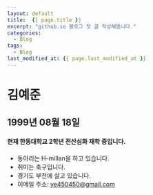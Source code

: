 ```yaml
---
layout: default
title:  {{ page.title }}
excerpt: "github.io 블로그 첫 글 작성해봅니다."
categories:
  - Blog
tags:
  - Blog
last_modified_at: {{ page.last_modified_at }}
---
```

김예준
=============================
1999년 08월 18일
---
#### 현재 한동대학교 2학년 전산심화 재학 중입니다.     
+ 동아리는 H-millan을 하고 있습니다.      
+ 취미는 축구입니다.       
+ 경기도 부천에 살고 있습니다.   
+ 이메일 주소: ye450450@gmail.com   
